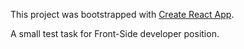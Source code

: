 This project was bootstrapped with [Create React App](https://github.com/facebookincubator/create-react-app).

A small test task for Front-Side developer position.